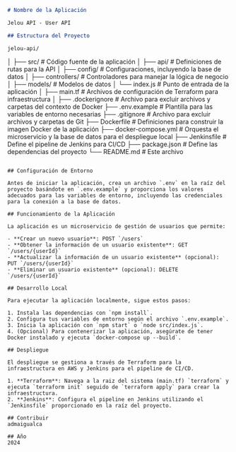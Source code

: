 ```markdown
# Nombre de la Aplicación

Jelou API - User API

## Estructura del Proyecto

```
    jelou-api/
│
├── src/                    # Código fuente de la aplicación
│   ├── api/                # Definiciones de rutas para la API
│   ├── config/             # Configuraciones, incluyendo la base de datos
│   ├── controllers/        # Controladores para manejar la lógica de negocio
│   ├── models/             # Modelos de datos
│   └── index.js            # Punto de entrada de la aplicación
│
├── main.tf                 # Archivos de configuración de Terraform para infraestructura
│
├── .dockerignore           # Archivo para excluir archivos y carpetas del contexto de Docker
├── .env.example            # Plantilla para las variables de entorno necesarias
├── .gitignore              # Archivo para excluir archivos y carpetas de Git
├── Dockerfile              # Definiciones para construir la imagen Docker de la aplicación
├── docker-compose.yml      # Orquesta el microservicio y la base de datos para el despliegue local
├── Jenkinsfile             # Define el pipeline de Jenkins para CI/CD
├── package.json            # Define las dependencias del proyecto
└── README.md               # Este archivo
```

## Configuración de Entorno

Antes de iniciar la aplicación, crea un archivo `.env` en la raíz del proyecto basándote en `.env.example` y proporciona los valores adecuados para las variables de entorno, incluyendo las credenciales para la conexión a la base de datos.

## Funcionamiento de la Aplicación

La aplicación es un microservicio de gestión de usuarios que permite:

- **Crear un nuevo usuario**: POST `/users`
- **Obtener la información de un usuario existente**: GET `/users/{userId}`
- **Actualizar la información de un usuario existente** (opcional): PUT `/users/{userId}`
- **Eliminar un usuario existente** (opcional): DELETE `/users/{userId}`

## Desarrollo Local

Para ejecutar la aplicación localmente, sigue estos pasos:

1. Instala las dependencias con `npm install`.
2. Configura tus variables de entorno según el archivo `.env.example`.
3. Inicia la aplicación con `npm start` o `node src/index.js`.
4. (Opcional) Para contenerizar la aplicación, asegúrate de tener Docker instalado y ejecuta `docker-compose up --build`.

## Despliegue

El despliegue se gestiona a través de Terraform para la infraestructura en AWS y Jenkins para el pipeline de CI/CD.

1. **Terraform**: Navega a la raiz del sistema (main.tf) `terraform` y ejecuta `terraform init` seguido de `terraform apply` para crear la infraestructura.
2. **Jenkins**: Configura el pipeline en Jenkins utilizando el `Jenkinsfile` proporcionado en la raíz del proyecto.

## Contribuir
admaigualca

## Año
2024
